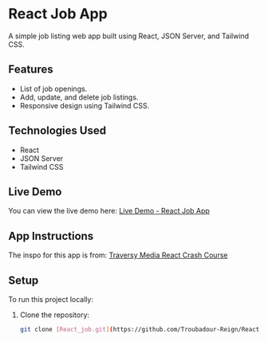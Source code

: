 # React Job App

A simple job listing web app built using React, JSON Server, and Tailwind CSS.

## Features

- List of job openings.
- Add, update, and delete job listings.
- Responsive design using Tailwind CSS.

## Technologies Used

- React
- JSON Server
- Tailwind CSS

## Live Demo

You can view the live demo here: [Live Demo - React Job App](https://react-job-2a6h.onrender.com)

## App Instructions

The inspo for this app is from: [Traversy Media React Crash Course](https://www.youtube.com/watch?v=LDB4uaJ87e0)

## Setup

To run this project locally:

1. Clone the repository:
   ```bash
   git clone [React_job.git](https://github.com/Troubadour-Reign/React_job)
